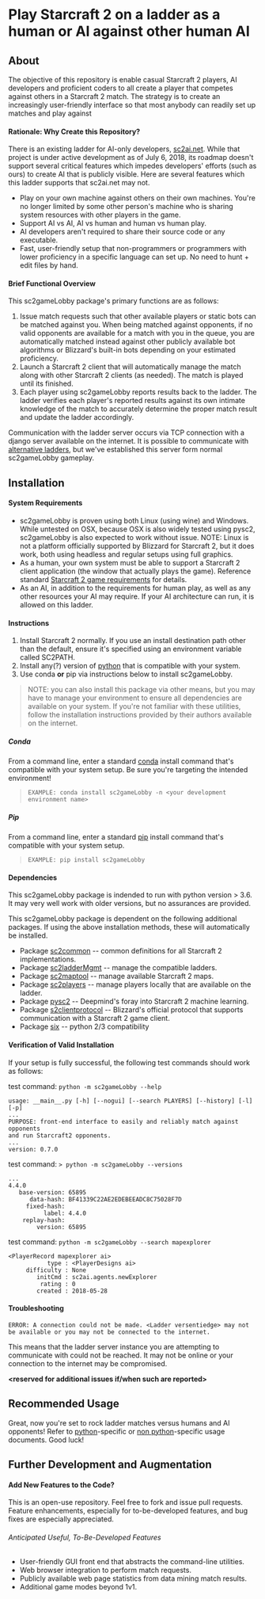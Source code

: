 # Play Starcraft 2 on a ladder as a human or AI against other human AI

## About

The objective of this repository is enable casual Starcraft 2 players, AI developers and proficient coders to all create
a player that competes against others in a Starcraft 2 match.  The strategy is to create an increasingly user-friendly
interface so that most anybody can readily set up matches and play against

#### Rationale: Why Create this Repository?

There is an existing ladder for AI-only developers, [sc2ai.net](https://sc2ai.net/).  While that project is under active
development as of July 6, 2018, its roadmap doesn't support several critical features which impedes developers' efforts
(such as ours) to create AI that is publicly visible.  Here are several features which this ladder supports that
sc2ai.net may not.

* Play on your own machine against others on their own machines.  You're no longer limited by some other person's
machine who is sharing system resources with other players in the game.
* Support AI vs AI, AI vs human and human vs human play.
* AI developers aren't required to share their source code or any executable.
* Fast, user-friendly setup that non-programmers or programmers with lower proficiency in a specific language can set
up.  No need to hunt + edit files by hand.

#### Brief Functional Overview

This sc2gameLobby package's primary functions are as follows:
1. Issue match requests such that other available players or static bots can be matched against you. When being matched
against opponents, if no valid opponents are available for a match with you in the queue, you are automatically matched
instead against other publicly available bot algorithms or Blizzard's built-in bots depending on your estimated
proficiency.
2. Launch a Starcraft 2 client that will automatically manage the match along with other Starcraft 2 clients (as
needed).  The match is played until its finished.
3. Each player using sc2gameLobby reports results back to the ladder. The ladder verifies each player's reported results
against its own intimate knowledge of the match to accurately determine the proper match result and update the ladder
accordingly.

Communication with the ladder server occurs via TCP connection with a django server available on the internet.  It is
possible to communicate with [alternative ladders](https://github.com/ttinies/sc2ladderMgmt), but we've established this
server form normal sc2gameLobby gameplay.

## Installation

#### System Requirements

* sc2gameLobby is proven using both Linux (using wine) and Windows.  While untested on OSX, because OSX is also widely
tested using pysc2, sc2gameLobby is also expected to work without issue.  NOTE: Linux is not a platform officially
supported by Blizzard for Starcraft 2, but it does work, both using headless and regular setups using full graphics.
* As a human, your own system must be able to support a Starcraft 2 client application (the window that actually plays
the game).  Reference standard [Starcraft 2 game requirements](https://us.battle.net/support/en/article/27575) for details.
* As an AI, in addition to the requirements for human play,  as well as any other resources your AI may require.  If
your AI architecture can run, it is allowed on this ladder.

#### Instructions

1. Install Starcraft 2 normally.  If you use an install destination path other than the default, ensure it's specified
using an environment variable called SC2PATH.
2. Install any(?) version of [python](https://www.python.org/downloads/) that is compatible with your system.
3. Use conda **or** pip via instructions below to install sc2gameLobby.
> NOTE: you can also install this package via other means, but you may have to manage your environment to ensure all
dependencies are available on your system.  If you're not familiar with these utilities, follow the installation
instructions provided by their authors available on the internet.

##### Conda

From a command line, enter a standard [conda](https://conda.io/docs/user-guide/index.html) install command that's 
compatible with your system setup.  Be sure you're targeting the intended environment!

> `EXAMPLE: conda install sc2gameLobby -n <your development environment name>`

##### Pip

From a command line, enter a standard [pip](http://pip.pypa.io/en/stable/user_guide/) install command that's compatible 
with your system setup.

> `EXAMPLE: pip install sc2gameLobby`

#### Dependencies

This sc2gameLobby package is indended to run with python version > 3.6.  It may very well work with older versions, but 
no assurances are provided.

This sc2gameLobby package is dependent on the following additional packages.  If using the above installation methods, 
these will automatically be installed.

* Package [sc2common](https://github.com/ttinies/sc2common)       -- common definitions for all Starcraft 2 implementations.
* Package [sc2ladderMgmt](https://github.com/ttinies/sc2ladderMgmt) -- manage the compatible ladders.
* Package [sc2maptool](https://github.com/ttinies/sc2gameMapRepo) -- manage available Starcraft 2 maps.
* Package [sc2players](https://github.com/ttinies/sc2players) -- manage players locally that are available on the ladder.
* Package [pysc2](https://github.com/deepmind/pysc2) -- Deepmind's foray into Starcraft 2 machine learning.
* Package [s2clientprotocol](https://github.com/Blizzard/s2client-proto/tree/master/s2clientprotocol) -- Blizzard's
official protocol that supports communication with a Starcraft 2 game client.
* Package [six](https://pypi.org/project/six/) -- python 2/3 compatibility

#### Verification of Valid Installation

If your setup is fully successful, the following test commands should work as follows:

test command: `python -m sc2gameLobby --help`

```
usage: __main__.py [-h] [--nogui] [--search PLAYERS] [--history] [-l] [-p]
...
PURPOSE: front-end interface to easily and reliably match against opponents
and run Starcraft2 opponents.
...
version: 0.7.0
```

test command: `> python -m sc2gameLobby --versions`

```
...
4.4.0
   base-version: 65895
      data-hash: BF41339C22AE2EDEBEEADC8C75028F7D
     fixed-hash:
          label: 4.4.0
    replay-hash:
        version: 65895
```

test command: `python -m sc2gameLobby --search mapexplorer`

```
<PlayerRecord mapexplorer ai>
           type : <PlayerDesigns ai>
     difficulty : None
        initCmd : sc2ai.agents.newExplorer
         rating : 0
        created : 2018-05-28
```

#### Troubleshooting

```
ERROR: A connection could not be made. <Ladder versentiedge> may not be available or you may not be connected to the internet.
```

This means that the ladder server instance you are attempting to communicate with could not be reached.  It may not be
online or your connection to the internet may be compromised.

**<reserved for additional issues if/when such are reported>**

## Recommended Usage

Great, now you're set to rock ladder matches versus humans and AI opponents!  Refer to [python](https://github.com/ttinies/sc2gameLobby/blob/master/USAGE_PYTHON.md)-specific or [non python](https://github.com/ttinies/sc2gameLobby/blob/master/USAGE_NON_PYTHON.md)-specific usage documents.  Good luck!

## Further Development and Augmentation

#### Add New Features to the Code?

This is an open-use repository.  Feel free to fork and issue pull requests. Feature enhancements, especially for
to-be-developed features, and bug fixes are especially appreciated.

###### Anticipated Useful, To-Be-Developed Features

* User-friendly GUI front end that abstracts the command-line utilities.
* Web browser integration to perform match requests.
* Publicly available web page statistics from data mining match results.
* Additional game modes beyond 1v1.

